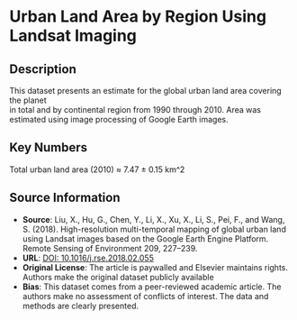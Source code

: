 
# Urban Land Area by Region Using Landsat Imaging 

## Description 
This dataset presents an estimate for the global urban land area covering the planet  
in total and by continental region from 1990 through 2010. Area was estimated using 
image processing of Google Earth images.

## Key Numbers
Total urban land area (2010) ≈ 7.47 ± 0.15 km^2

## Source Information

* **Source**: Liu, X., Hu, G., Chen, Y., Li, X., Xu, X., Li, S., Pei, F., and
Wang, S. (2018). High-resolution multi-temporal mapping of global urban land
using Landsat images based on the Google Earth Engine Platform. Remote
Sensing of Environment 209, 227–239.
* **URL**: [DOI: 10.1016/j.rse.2018.02.055](https://doi.org/10.1016/j.rse.2018.02.055)
* **Original License**: The article is paywalled and Elsevier maintains rights. Authors 
    make the original dataset publicly available
* **Bias**: This dataset comes from a peer-reviewed academic article. The authors make no 
 assessment of conflicts of interest. The data and methods are clearly presented.